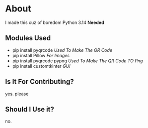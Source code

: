 # About
I made this cuz of boredom
Python 3.14 **Needed**
## Modules Used
- pip install pyqrcode *Used To Make The QR Code*
- pip install Pillow *For Images*
- pip install pyqrcode pypng *Used To Make The QR Code TO Png*
- pip install customtkinter *GUI*
## Is It For Contributing?
yes. please
## Should I Use it?
no.



